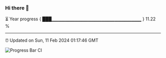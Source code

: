 ### Hi there 👋

⏳ Year progress { ███▁▁▁▁▁▁▁▁▁▁▁▁▁▁▁▁▁▁▁▁▁▁▁▁▁▁▁ } 11.22 %

---

⏰ Updated on Sun, 11 Feb 2024 01:17:46 GMT

![Progress Bar CI](https://github.com/ZhaoGui/ZhaoGui/workflows/Progress%20Bar%20CI/badge.svg)
